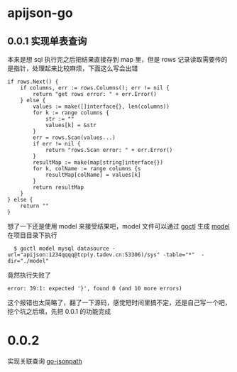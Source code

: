# apijson-go

## 0.0.1 实现单表查询
本来是想 sql 执行完之后把结果直接存到 map 里，但是 rows 记录读取需要传的是指针，处理起来比较麻烦，下面这么写会出错   
```
if rows.Next() {
    if columns, err := rows.Columns(); err != nil {
        return "get rows error: " + err.Error()
    } else {
        values := make([]interface{}, len(columns))
        for k := range columns {
            str := ""
            values[k] = &str
        }
        err = rows.Scan(values...)
        if err != nil {
            return "rows.Scan error: " + err.Error()
        }
        resultMap := make(map[string]interface{})
        for k, colName := range columns {s
            resultMap[colName] = values[k]
        }
        return resultMap
    }
} else {
    return ""
}
```
想了一下还是使用 model 来接受结果吧，model 文件可以通过 [goctl](https://zeromicro.github.io/go-zero/goctl.html) 生成 [model](https://zeromicro.github.io/go-zero/goctl-model.html)   
在项目目录下执行   
```
  $ goctl model mysql datasource -url="apijson:1234qqqq@tcp(y.tadev.cn:53306)/sys" -table="*"  -dir="./model"
```
竟然执行失败了
```
error: 39:1: expected '}', found 0 (and 10 more errors)
```
这个报错也太简略了，翻了一下源码，感觉短时间里搞不定，还是自己写一个吧，挖个坑之后填，先把 0.0.1 的功能完成


# 0.0.2
实现关联查询
[go-jsonpath](https://github.com/yalp/jsonpath/blob/master/jsonpath.go)
